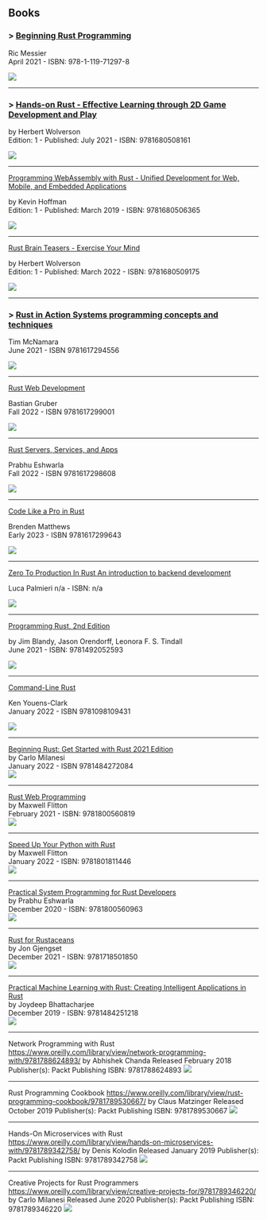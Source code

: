 ## Books

### > [**Beginning Rust Programming**](https://www.wiley.com/en-gb/Beginning+Rust+Programming-p-9781119712978)  

Ric Messier  
April 2021 - ISBN: 978-1-119-71297-8  

![](images/Beginning_Rust_Programming.jpg)

---

### > [**Hands-on Rust - Effective Learning through 2D Game Development and Play**](https://pragprog.com/titles/hwrust/hands-on-rust/)  

by Herbert Wolverson  
Edition: 1 - Published: July 2021 - ISBN: 9781680508161  

![](images/Hands-on_Rust.jpg)

---

[Programming WebAssembly with Rust - Unified Development for Web, Mobile, and Embedded Applications](https://pragprog.com/titles/khrust/programming-webassembly-with-rust/)  

by Kevin Hoffman  
Edition: 1 - Published: March 2019 - ISBN: 9781680506365  

![](images/Programming_WebAssembly_with_Rust.jpg)

---

[Rust Brain Teasers - Exercise Your Mind](https://pragprog.com/titles/hwrustbrain/rust-brain-teasers/)  

by Herbert Wolverson  
Edition: 1 - Published: March 2022 - ISBN: 9781680509175  

![](images/Rust_Brain_Teasers.jpg)

---

### > [**Rust in Action Systems programming concepts and techniques**](https://www.manning.com/books/rust-in-action)  

Tim McNamara  
June 2021 - ISBN 9781617294556  

![](images/Rust_in_Action.jpeg)

---

[Rust Web Development](https://www.manning.com/books/rust-web-development?query=rust)  

Bastian Gruber  
Fall 2022 - ISBN 9781617299001

![](images/Rust_Web_Development.jpeg)

---

[Rust Servers, Services, and Apps](https://www.manning.com/books/rust-servers-services-and-apps?query=rust)  

Prabhu Eshwarla  
Fall 2022 - ISBN 9781617298608

![](images/Rust_Servers_Services_and_Apps.jpeg)

---

[Code Like a Pro in Rust](https://www.manning.com/books/code-like-a-pro-in-rust?query=rust)  

Brenden Matthews  
Early 2023 - ISBN 9781617299643

![](images/Code_Like_a_Pro_in_Rust_200x.jpg)

---

[Zero To Production In Rust An introduction to backend development](https://www.zero2prod.com/)  

Luca Palmieri 
n/a - ISBN: n/a

![](images/Zero_To_Production_In_Rust.jpeg)

---

[Programming Rust, 2nd Edition](https://www.oreilly.com/library/view/programming-rust-2nd/9781492052586/)  

by Jim Blandy, Jason Orendorff, Leonora F. S. Tindall  
June 2021 - ISBN: 9781492052593

![](images/Programming_Rust.jpeg)

---

[Command-Line Rust](https://www.oreilly.com/library/view/command-line-rust/9781098109424/)  

Ken Youens-Clark  
January 2022 - ISBN 9781098109431

![](images/Command-Line_Rust.jpeg)

---

[Beginning Rust: Get Started with Rust 2021 Edition](https://www.oreilly.com/library/view/beginning-rust-get/9781484272084/)  
by Carlo Milanesi  
January 2022 - ISBN 9781484272084  
![](images/Beginning_Rust.jpeg)

---

[Rust Web Programming](https://www.oreilly.com/library/view/rust-web-programming/9781800560819/)  
by Maxwell Flitton  
February 2021 - ISBN: 9781800560819  
![](images/Rust_Web_Programming.jpeg)

---

[Speed Up Your Python with Rust](https://www.oreilly.com/library/view/speed-up-your/9781801811446/)  
by Maxwell Flitton  
January 2022 - ISBN: 9781801811446  
![](images/Speed_Up_Your_Python_with_Rust.jpeg)

---

[Practical System Programming for Rust Developers](https://www.oreilly.com/library/view/practical-system-programming/9781800560963/)  
by Prabhu Eshwarla  
December 2020 - ISBN: 9781800560963  
![](images/Practical_System_Prog.jpeg)

---

[Rust for Rustaceans](https://www.oreilly.com/library/view/rust-for-rustaceans/9781098129828/)  
by Jon Gjengset  
December 2021 - ISBN: 9781718501850  
![](images/Rust_for_Rustaceans.jpeg)

---

[Practical Machine Learning with Rust: Creating Intelligent Applications in Rust](https://www.oreilly.com/library/view/practical-machine-learning/9781484251218/)  
by Joydeep Bhattacharjee  
December 2019 - ISBN: 9781484251218  
![](images/Practical_Machine_Learning.jpeg)

---

Network Programming with Rust
https://www.oreilly.com/library/view/network-programming-with/9781788624893/
by Abhishek Chanda
Released February 2018
Publisher(s): Packt Publishing
ISBN: 9781788624893
![](images/Network_Programming_with_Rust.jpeg)

---

Rust Programming Cookbook
https://www.oreilly.com/library/view/rust-programming-cookbook/9781789530667/
by Claus Matzinger
Released October 2019
Publisher(s): Packt Publishing
ISBN: 9781789530667
![](images/Rust_Programming_Cookbook.jpeg)

---

Hands-On Microservices with Rust
https://www.oreilly.com/library/view/hands-on-microservices-with/9781789342758/
by Denis Kolodin
Released January 2019
Publisher(s): Packt Publishing
ISBN: 9781789342758
![](images/Hands-On_Microservices.jpeg)

---

Creative Projects for Rust Programmers
https://www.oreilly.com/library/view/creative-projects-for/9781789346220/
by Carlo Milanesi
Released June 2020
Publisher(s): Packt Publishing
ISBN: 9781789346220
![](images/Creative_Projects_for_Rust_Programmers.jpeg)
